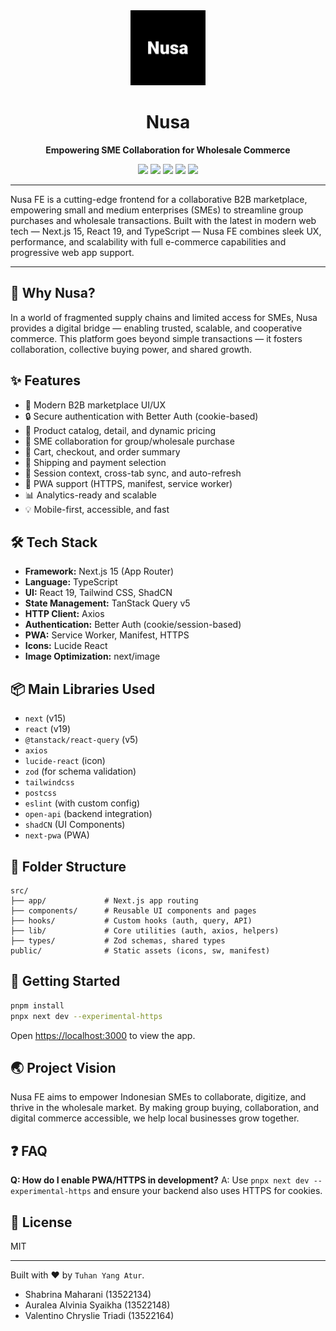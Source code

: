<div align="center">
	<img src="public/logo.png" alt="Nusa FE Logo" width="120" />
	<h1>Nusa</h1>
	<p><b>Empowering SME Collaboration for Wholesale Commerce</b></p>
	<p>
		<img src="https://img.shields.io/badge/Next.js-15-blue?logo=nextdotjs" />
		<img src="https://img.shields.io/badge/React-19-61dafb?logo=react" />
		<img src="https://img.shields.io/badge/TanStack_Query-v5-ff4154?logo=react-query" />
		<img src="https://img.shields.io/badge/PWA-Ready-green?logo=pwa" />
		<img src="https://img.shields.io/badge/TypeScript-5-blue?logo=typescript" />
	</p>
</div>

---

Nusa FE is a cutting-edge frontend for a collaborative B2B marketplace, empowering small and medium enterprises (SMEs) to streamline group purchases and wholesale transactions. Built with the latest in modern web tech — Next.js 15, React 19, and TypeScript — Nusa FE combines sleek UX, performance, and scalability with full e-commerce capabilities and progressive web app support.

---

## 🌱 Why Nusa?

In a world of fragmented supply chains and limited access for SMEs, Nusa provides a digital bridge — enabling trusted, scalable, and cooperative commerce. This platform goes beyond simple transactions — it fosters collaboration, collective buying power, and shared growth.

## ✨ Features

- 🚀 Modern B2B marketplace UI/UX
- 🔒 Secure authentication with Better Auth (cookie-based)
- 🛒 Product catalog, detail, and dynamic pricing
- 🤝 SME collaboration for group/wholesale purchase
- 🧾 Cart, checkout, and order summary
- 🚚 Shipping and payment selection
- 🔄 Session context, cross-tab sync, and auto-refresh
- 📱 PWA support (HTTPS, manifest, service worker)
- 📊 Analytics-ready and scalable
- 💡 Mobile-first, accessible, and fast

## 🛠️ Tech Stack

- **Framework:** Next.js 15 (App Router)
- **Language:** TypeScript
- **UI:** React 19, Tailwind CSS, ShadCN
- **State Management:** TanStack Query v5
- **HTTP Client:** Axios
- **Authentication:** Better Auth (cookie/session-based)
- **PWA:** Service Worker, Manifest, HTTPS
- **Icons:** Lucide React
- **Image Optimization:** next/image

## 📦 Main Libraries Used

- `next` (v15)
- `react` (v19)
- `@tanstack/react-query` (v5)
- `axios`
- `lucide-react` (icon)
- `zod` (for schema validation)
- `tailwindcss`
- `postcss`
- `eslint` (with custom config)
- `open-api` (backend integration)
- `shadCN` (UI Components)
- `next-pwa` (PWA)

## 📁 Folder Structure

```
src/
├── app/             # Next.js app routing
├── components/      # Reusable UI components and pages
├── hooks/           # Custom hooks (auth, query, API)
├── lib/             # Core utilities (auth, axios, helpers)
├── types/           # Zod schemas, shared types
public/              # Static assets (icons, sw, manifest)
```

## 🚀 Getting Started

```bash
pnpm install
pnpx next dev --experimental-https
```

Open [https://localhost:3000](https://localhost:3000) to view the app.

## 🌏 Project Vision

Nusa FE aims to empower Indonesian SMEs to collaborate, digitize, and thrive in the wholesale market. By making group buying, collaboration, and digital commerce accessible, we help local businesses grow together.

## ❓ FAQ

**Q: How do I enable PWA/HTTPS in development?**
A: Use `pnpx next dev --experimental-https` and ensure your backend also uses HTTPS for cookies.

## 📜 License

MIT

---

Built with ❤️ by `Tuhan Yang Atur`.
- Shabrina Maharani (13522134)
- Auralea Alvinia Syaikha (13522148)
- Valentino Chryslie Triadi (13522164)
